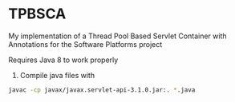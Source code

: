 # TPBSCA
My implementation of a Thread Pool Based Servlet Container with Annotations for the Software Platforms project

Requires Java 8 to work properly

1) Compile java files with
```bash
javac -cp javax/javax.servlet-api-3.1.0.jar:. *.java
```
